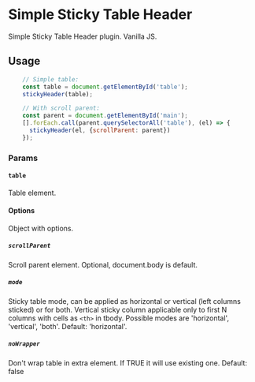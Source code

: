 Simple Sticky Table Header
==================
Simple Sticky Table Header plugin. Vanilla JS.


Usage
-----
```js
    // Simple table:
    const table = document.getElementById('table');
    stickyHeader(table);

    // With scroll parent:
    const parent = document.getElementById('main');
    [].forEach.call(parent.querySelectorAll('table'), (el) => {
      stickyHeader(el, {scrollParent: parent})
    });
```

### Params
#### `table`
Table element.
#### Options

Object with options.
##### `scrollParent`
Scroll parent element. Optional, document.body is default.

##### `mode`
Sticky table mode, can be applied as horizontal or vertical (left columns sticked) or for both.
Vertical sticky column applicable only to first N columns with cells as `<th>` in tbody.
Possible modes are 'horizontal', 'vertical', 'both'.
Default: 'horizontal'.

##### `noWrapper`
Don't wrap table in extra element. If TRUE it will use existing one.
Default: false
